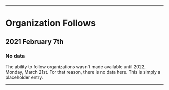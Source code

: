 
***

# Organization Follows

## 2021 February 7th

### No data

The ability to follow organizations wasn't made available until 2022, Monday, March 21st. For that reason, there is no data here. This is simply a placeholder entry.

***
